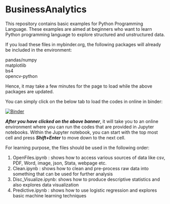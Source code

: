 # BusinessAnalytics
This repository contains basic examples for Python Programming Language. These examples are aimed at beginners who want to learn Python programming language to explore structured and unstructured data.

If you load these files in mybinder.org, the following packages will already be included in the environment:

pandas/numpy  
matplotlib  
bs4  
opencv-python  

Hence, it may take a few minutes for the page to load while the above packages are updated.

You can simply click on the below tab to load the codes in online in binder:

[![Binder](https://mybinder.org/badge_logo.svg)](https://mybinder.org/v2/gh/bibekbhatta/BusinessAnalytics/HEAD)

***After you have clicked on the above banner***, it will take you to an online environment where you can run the codes that are provided in Jupyter notebooks. Within the  Jupyter notebook, you can start with the top most cell and press ***Shift+Enter*** to move down to the next cell.

For learning purpose, the files should be used in the following order:
1. OpenFiles.ipynb : shows how to access various sources of data like csv, PDF, Word, image, json, Stata, webpage etc.
2. Clean.ipynb : shows how to clean and pre-process raw data into something that can be used for further analysis
3. Disc_Visualize.ipynb: shows how to produce descriptive statistics and also explores data visualization
4. Predictive.ipynb : shows how to use logistic regression and explores basic machine learning techniques

